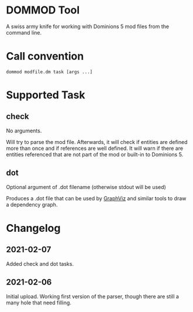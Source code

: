 # DOMMOD Tool

A swiss army knife for working with Dominions 5 mod files from the command line.

# Call convention

```
dommod modfile.dm task [args ...]
```

# Supported Task

## check

No arguments.

Will try to parse the mod file. Afterwards, it will check if entities are defined more than once and if references are well defined. It will warn if there are entities
referenced that are not part of the mod or built-in to Dominions 5.

## dot

Optional argument of .dot filename (otherwise stdout will be used)

Produces a .dot file that can be used by [GraphViz](https://graphviz.org/) and similar tools to draw a dependency graph.

# Changelog

## 2021-02-07

Added check and dot tasks.

## 2021-02-06 

Initial upload. Working first version of the parser, though there are still a many hole that need filling.
